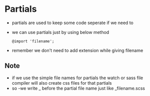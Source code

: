 # Partials

- partials are used to keep some code seperate if we need to
- we can use partials just by using below method

   `@import 'filename';`
- remember we don't need to add extension while giving filename

## Note

- if we use the simple file names for partials the watch or sass file compiler will also create css files for that partials 
- so 
  -we write _ before the partial file name just like _filename.scss